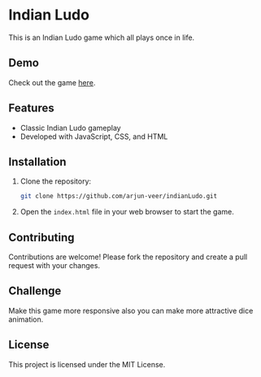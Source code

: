 
# Indian Ludo

This is an Indian Ludo game which all plays once in life.

## Demo

Check out the game [here](https://arjun-veer.github.io/indianLudo/).

## Features

- Classic Indian Ludo gameplay
- Developed with JavaScript, CSS, and HTML

## Installation

1. Clone the repository:
   ```bash
   git clone https://github.com/arjun-veer/indianLudo.git
   ```
2. Open the `index.html` file in your web browser to start the game.

## Contributing

Contributions are welcome! Please fork the repository and create a pull request with your changes.

## Challenge 

Make this game more responsive also you can make more attractive dice animation.

## License

This project is licensed under the MIT License.

